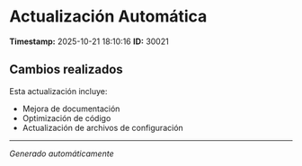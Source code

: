 # Actualización Automática

**Timestamp:** 2025-10-21 18:10:16
**ID:** 30021

## Cambios realizados

Esta actualización incluye:
- Mejora de documentación
- Optimización de código
- Actualización de archivos de configuración

---
*Generado automáticamente*
